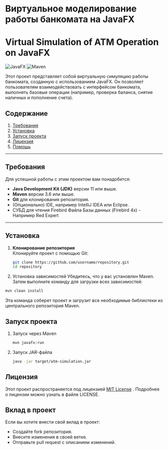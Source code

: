 # Виртуальное моделирование работы банкомата на JavaFX  
# Virtual Simulation of ATM Operation on JavaFX

![JavaFX](https://img.shields.io/badge/JavaFX-17-blue) ![Maven](https://img.shields.io/badge/Maven-3.6-green)

Этот проект представляет собой виртуальную симуляцию работы банкомата, созданную с использованием JavaFX. Он позволяет пользователям взаимодействовать с интерфейсом банкомата, выполнять базовые операции (например, проверка баланса, снятие наличных и пополнение счета).

## Содержание
1. [Требования](#требования)
2. [Установка](#установка)
3. [Запуск проекта](#запуск-проекта)
4. [Лицензия](#лицензия)
5. [Помощь](#вклад-в-проект)

---

## Требования

Для успешной работы с этим проектом вам понадобится:
- **Java Development Kit (JDK)** версии 11 или выше.
- **Maven** версии 3.6 или выше.
- **Git** для клонирования репозитория.
- (Опционально) IDE, например IntelliJ IDEA или Eclipse.
- СУБД для чтения Firebird Файла Базы данных (Firebird 4x) - Например Red Expert

---

## Установка

1. **Клонирование репозитория**  
   Клонируйте проект с помощью Git:
   ```bash
   git clone https://github.com/username/repository.git
   cd repository
   ```
2. Установка зависимостей
Убедитесь, что у вас установлен Maven. Затем выполните команду для загрузки всех зависимостей:
  ```bash
  mvn clean install
  ```
  Эта команда соберет проект и загрузит все необходимые библиотеки из центрального репозитория Maven.

## Запуск проекта
1. Запуск через Maven
   ```bash
   mvn javafx:run
   ```
2. Запуск JAR-файла
   ```bash
   java -jar target/atm-simulation.jar
   ```

## Лицензия
Этот проект распространяется под лицензией [MIT License](#https://chat.qwen.ai/c/LICENSE?spm=a2ty_o01.29997173.0.0.6d43c92180qtmZ) .
Подробнее о лицензии можно узнать в файле LICENSE.

## Вклад в проект
Если вы хотите внести свой вклад в проект:

- Создайте fork репозитория.
- Внесите изменения в своей ветке.
- Отправьте pull request с описанием изменений.

